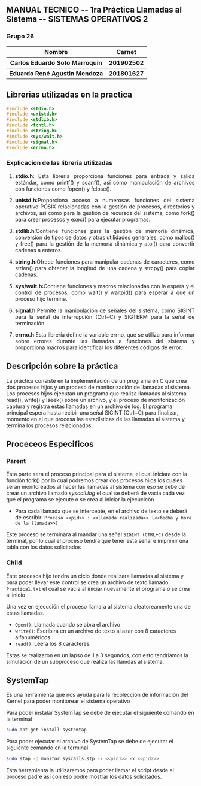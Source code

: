 ## MANUAL TECNICO -- 1ra Práctica Llamadas al Sistema -- SISTEMAS OPERATIVOS 2

### Grupo 26

<table>
    <thead>
        <tr>
            <th>Nombre</th>
            <th>Carnet</th>
        </tr>
    </thead>
    <tbody>
        <tr>
            <th>Carlos Eduardo Soto Marroquin</th>
            <th>201902502</th>
        </tr>
        <tr>
            <th>Eduardo René Agustin Mendoza</th>
            <th>201801627</th>
        </tr>
    </tbody>
</table>

## Librerias utilizadas en la practica

```c
#include <stdio.h>
#include <unistd.h>
#include <stdlib.h>
#include <fcntl.h>
#include <string.h>
#include <sys/wait.h>
#include <signal.h>
#include <errno.h>
```

### Explicacion de las libreria utilizadas

<ol>
  <li><p align="justify"><b>stdio.h</b>: Esta librería proporciona funciones para entrada y salida estándar, como printf() y scanf(), así como manipulación de archivos con funciones como fopen() y fclose().</p></li>
  <li><p align="justify"><b>unistd.h</b>:Proporciona acceso a numerosas funciones del sistema operativo POSIX relacionadas con la gestión de procesos, directorios y archivos, así como para la gestión de recursos del sistema, como fork() para crear procesos y exec() para ejecutar programas.</p></li>
  <li><p align="justify"><b>stdlib.h</b>:Contiene funciones para la gestión de memoria dinámica, conversión de tipos de datos y otras utilidades generales, como malloc() y free() para la gestión de la memoria dinámica y atoi() para convertir cadenas a enteros.</p></li>
  <li><p align="justify"><b>string.h</b>:Ofrece funciones para manipular cadenas de caracteres, como strlen() para obtener la longitud de una cadena y strcpy() para copiar cadenas.</p></li>
  <li><p align="justify"><b>sys/wait.h</b>:Contiene funciones y macros relacionadas con la espera y el control de procesos, como wait() y waitpid() para esperar a que un proceso hijo termine.</p></li>
  <li><p align="justify"><b>signal.h</b>:Permite la manipulación de señales del sistema, como SIGINT para la señal de interrupción (Ctrl+C) y SIGTERM para la señal de terminación.</p></li>
  <li><p align="justify"><b>errno.h</b>:Esta librería define la variable errno, que se utiliza para informar sobre errores durante las llamadas a funciones del sistema y proporciona macros para identificar los diferentes códigos de error.</p></li>
</ol>


## Descripción sobre la práctica

La práctica consiste en la implementación de un programa en C que crea dos procesos hijos y un proceso de monitorización de llamadas al sistema. Los procesos hijos ejecutan un programa que realiza llamadas al sistema read(), write() y lseek() sobre un archivo, y el proceso de monitorización captura y registra estas llamadas en un archivo de log. El programa principal espera hasta recibir una señal SIGINT (Ctrl+C) para finalizar, momento en el que procesa las estadísticas de las llamadas al sistema y termina los procesos relacionados.


## Proceceos Especificos

### Parent

Esta parte sera el proceso principal para el sistema, el cual iniciara con la función fork() por lo cual podremos crear dos procesos hijos los cuales seran monitoreados al hacer las llamadas al sistema con eso se debe de crear un archivo llamado _syscall.log_ el cual se deberá de vacia cada vez que el programa se ejecute o se crea al iniciar la ejecucicón

* Para cada llamada que se intercepte, en el archivo de texto se deberá de escribir: 
`Proceso <<pid>> : <<llamada realizada>> (<<fecha y hora de la llamada>>)`

Este proceso se terminara al mandar una señal `SIGINT (CTRL+C)` desde la terminal, por lo cual el proceso tendra que tener está señal e imprimir una tabla con los datos solicitados 

### Child

Este procesos hijo tendra un ciclo donde realizara llamadas al sistema y para poder llevar este control se crea un archivo de texto llamado `Practica1.txt` el cual se vacía al iniciar nuevamente el programa o se crea al inicio

Una vez en ejecución el proceso llamara al sistema aleatoreamente una de estas llamadas.

* `Open()`: Llamada cuando se abra el archivo
* `write()`: Escribira en un archivo de texto al azar con 8 caracteres alfanuméricos 
* `read()`: Leera los 8 caracteres

Estas se realizaron en un lapso de 1 a 3 segundos, con esto tendriamos la simulación de un subproceso que realiza las llamdas al sistema.

## SystemTap

Es una herramienta que nos ayuda para la recolección de información del Kernel para poder monitorear el sistema operativo

Para poder instalar SystemTap se debe de ejecutar el siguiente comando en la terminal

```bash
sudo apt-get install systemtap
```

Para poder ejecutar el archivo de SystemTap se debe de ejecutar el siguiente comando en la terminal

```bash
sudo stap -g monitor_syscalls.stp -x <<pid1>> -x <<pid2>>
```
Esta herramienta la utilizaremos para poder llamar el script desde el proceso padre así con eso podre mostrar los datos solicitados.